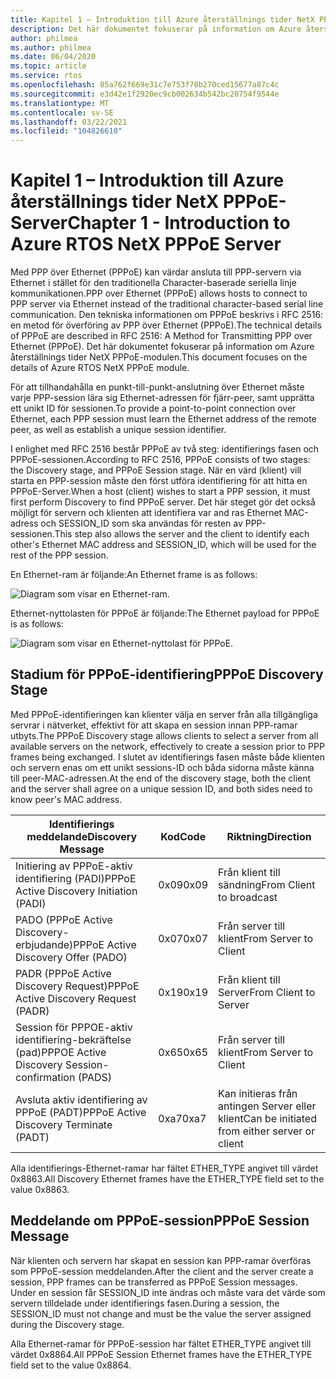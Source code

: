 ```yaml
---
title: Kapitel 1 – Introduktion till Azure återställnings tider NetX PPPoE-Server
description: Det här dokumentet fokuserar på information om Azure återställnings tider NetX PPPoE-modulen.
author: philmea
ms.author: philmea
ms.date: 06/04/2020
ms.topic: article
ms.service: rtos
ms.openlocfilehash: 85a762f669e31c7e753f78b270ced15677a87c4c
ms.sourcegitcommit: e3d42e1f2920ec9cb002634b542bc20754f9544e
ms.translationtype: MT
ms.contentlocale: sv-SE
ms.lasthandoff: 03/22/2021
ms.locfileid: "104826610"
---
```

# <a name="chapter-1---introduction-to-azure-rtos-netx-pppoe-server"></a><span data-ttu-id="95d59-103">Kapitel 1 – Introduktion till Azure återställnings tider NetX PPPoE-Server</span><span class="sxs-lookup"><span data-stu-id="95d59-103">Chapter 1 - Introduction to Azure RTOS NetX PPPoE Server</span></span>

<span data-ttu-id="95d59-104">Med PPP över Ethernet (PPPoE) kan värdar ansluta till PPP-servern via Ethernet i stället för den traditionella Character-baserade seriella linje kommunikationen.</span><span class="sxs-lookup"><span data-stu-id="95d59-104">PPP over Ethernet (PPPoE) allows hosts to connect to PPP server via Ethernet instead of the traditional character-based serial line communication.</span></span> <span data-ttu-id="95d59-105">Den tekniska informationen om PPPoE beskrivs i RFC 2516: en metod för överföring av PPP över Ethernet (PPPoE).</span><span class="sxs-lookup"><span data-stu-id="95d59-105">The technical details of PPPoE are described in RFC 2516: A Method for Transmitting PPP over Ethernet (PPPoE).</span></span> <span data-ttu-id="95d59-106">Det här dokumentet fokuserar på information om Azure återställnings tider NetX PPPoE-modulen.</span><span class="sxs-lookup"><span data-stu-id="95d59-106">This document focuses on the details of Azure RTOS NetX PPPoE module.</span></span>

<span data-ttu-id="95d59-107">För att tillhandahålla en punkt-till-punkt-anslutning över Ethernet måste varje PPP-session lära sig Ethernet-adressen för fjärr-peer, samt upprätta ett unikt ID för sessionen.</span><span class="sxs-lookup"><span data-stu-id="95d59-107">To provide a point-to-point connection over Ethernet, each PPP session must learn the Ethernet address of the remote peer, as well as establish a unique session identifier.</span></span>

<span data-ttu-id="95d59-108">I enlighet med RFC 2516 består PPPoE av två steg: identifierings fasen och PPPoE-sessionen.</span><span class="sxs-lookup"><span data-stu-id="95d59-108">According to RFC 2516, PPPoE consists of two stages: the Discovery stage, and PPPoE Session stage.</span></span> <span data-ttu-id="95d59-109">När en värd (klient) vill starta en PPP-session måste den först utföra identifiering för att hitta en PPPoE-Server.</span><span class="sxs-lookup"><span data-stu-id="95d59-109">When a host (client) wishes to start a PPP session, it must first perform Discovery to find PPPoE server.</span></span> <span data-ttu-id="95d59-110">Det här steget gör det också möjligt för servern och klienten att identifiera var and ras Ethernet MAC-adress och SESSION_ID som ska användas för resten av PPP-sessionen.</span><span class="sxs-lookup"><span data-stu-id="95d59-110">This step also allows the server and the client to identify each other's Ethernet MAC address and SESSION_ID, which will be used for the rest of the PPP session.</span></span>

<span data-ttu-id="95d59-111">En Ethernet-ram är följande:</span><span class="sxs-lookup"><span data-stu-id="95d59-111">An Ethernet frame is as follows:</span></span>

![Diagram som visar en Ethernet-ram.](media/netx-pppoe-server-01.png)

<span data-ttu-id="95d59-113">Ethernet-nyttolasten för PPPoE är följande:</span><span class="sxs-lookup"><span data-stu-id="95d59-113">The Ethernet payload for PPPoE is as follows:</span></span>

![Diagram som visar en Ethernet-nyttolast för PPPoE.](media/netx-pppoe-server-02.png)

## <a name="pppoe-discovery-stage"></a><span data-ttu-id="95d59-115">Stadium för PPPoE-identifiering</span><span class="sxs-lookup"><span data-stu-id="95d59-115">PPPoE Discovery Stage</span></span>

<span data-ttu-id="95d59-116">Med PPPoE-identifieringen kan klienter välja en server från alla tillgängliga servrar i nätverket, effektivt för att skapa en session innan PPP-ramar utbyts.</span><span class="sxs-lookup"><span data-stu-id="95d59-116">The PPPoE Discovery stage allows clients to select a server from all available servers on the network, effectively to create a session prior to PPP frames being exchanged.</span></span> <span data-ttu-id="95d59-117">I slutet av identifierings fasen måste både klienten och servern enas om ett unikt sessions-ID och båda sidorna måste känna till peer-MAC-adressen.</span><span class="sxs-lookup"><span data-stu-id="95d59-117">At the end of the discovery stage, both the client and the server shall agree on a unique session ID, and both sides need to know peer's MAC address.</span></span>

| <span data-ttu-id="95d59-118">Identifierings meddelande</span><span class="sxs-lookup"><span data-stu-id="95d59-118">Discovery Message</span></span>                                  | <span data-ttu-id="95d59-119">Kod</span><span class="sxs-lookup"><span data-stu-id="95d59-119">Code</span></span> | <span data-ttu-id="95d59-120">Riktning</span><span class="sxs-lookup"><span data-stu-id="95d59-120">Direction</span></span>                                     |
| -------------------------------------------------- | ---- | --------------------------------------------- |
| <span data-ttu-id="95d59-121">Initiering av PPPoE-aktiv identifiering (PADI)</span><span class="sxs-lookup"><span data-stu-id="95d59-121">PPPoE Active Discovery Initiation (PADI)</span></span>           | <span data-ttu-id="95d59-122">0x09</span><span class="sxs-lookup"><span data-stu-id="95d59-122">0x09</span></span> | <span data-ttu-id="95d59-123">Från klient till sändning</span><span class="sxs-lookup"><span data-stu-id="95d59-123">From Client to broadcast</span></span>                      |
| <span data-ttu-id="95d59-124">PADO (PPPoE Active Discovery-erbjudande)</span><span class="sxs-lookup"><span data-stu-id="95d59-124">PPPoE Active Discovery Offer (PADO)</span></span>                | <span data-ttu-id="95d59-125">0x07</span><span class="sxs-lookup"><span data-stu-id="95d59-125">0x07</span></span> | <span data-ttu-id="95d59-126">Från server till klient</span><span class="sxs-lookup"><span data-stu-id="95d59-126">From Server to Client</span></span>                         |
| <span data-ttu-id="95d59-127">PADR (PPPoE Active Discovery Request)</span><span class="sxs-lookup"><span data-stu-id="95d59-127">PPPoE Active Discovery Request (PADR)</span></span>              | <span data-ttu-id="95d59-128">0x19</span><span class="sxs-lookup"><span data-stu-id="95d59-128">0x19</span></span> | <span data-ttu-id="95d59-129">Från klient till Server</span><span class="sxs-lookup"><span data-stu-id="95d59-129">From Client to Server</span></span>                         |
| <span data-ttu-id="95d59-130">Session för PPPOE-aktiv identifiering-bekräftelse (pad)</span><span class="sxs-lookup"><span data-stu-id="95d59-130">PPPOE Active Discovery Session-confirmation (PADS)</span></span> | <span data-ttu-id="95d59-131">0x65</span><span class="sxs-lookup"><span data-stu-id="95d59-131">0x65</span></span> | <span data-ttu-id="95d59-132">Från server till klient</span><span class="sxs-lookup"><span data-stu-id="95d59-132">From Server to Client</span></span>                         |
| <span data-ttu-id="95d59-133">Avsluta aktiv identifiering av PPPoE (PADT)</span><span class="sxs-lookup"><span data-stu-id="95d59-133">PPPoE Active Discovery Terminate (PADT)</span></span>            | <span data-ttu-id="95d59-134">0xa7</span><span class="sxs-lookup"><span data-stu-id="95d59-134">0xa7</span></span> | <span data-ttu-id="95d59-135">Kan initieras från antingen Server eller klient</span><span class="sxs-lookup"><span data-stu-id="95d59-135">Can be initiated from either server or client</span></span> |

<span data-ttu-id="95d59-136">Alla identifierings-Ethernet-ramar har fältet ETHER_TYPE angivet till värdet 0x8863.</span><span class="sxs-lookup"><span data-stu-id="95d59-136">All Discovery Ethernet frames have the ETHER_TYPE field set to the value 0x8863.</span></span>

## <a name="pppoe-session-message"></a><span data-ttu-id="95d59-137">Meddelande om PPPoE-session</span><span class="sxs-lookup"><span data-stu-id="95d59-137">PPPoE Session Message</span></span>

<span data-ttu-id="95d59-138">När klienten och servern har skapat en session kan PPP-ramar överföras som PPPoE-session meddelanden.</span><span class="sxs-lookup"><span data-stu-id="95d59-138">After the client and the server create a session, PPP frames can be transferred as PPPoE Session messages.</span></span> <span data-ttu-id="95d59-139">Under en session får SESSION_ID inte ändras och måste vara det värde som servern tilldelade under identifierings fasen.</span><span class="sxs-lookup"><span data-stu-id="95d59-139">During a session, the SESSION_ID must not change and must be the value the server assigned during the Discovery stage.</span></span>

<span data-ttu-id="95d59-140">Alla Ethernet-ramar för PPPoE-session har fältet ETHER_TYPE angivet till värdet 0x8864.</span><span class="sxs-lookup"><span data-stu-id="95d59-140">All PPPoE Session Ethernet frames have the ETHER_TYPE field set to the value 0x8864.</span></span>